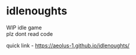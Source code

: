 # idlenoughts

WIP idle game  
plz dont read code

quick link - https://aeolus-1.github.io/idlenoughts/
